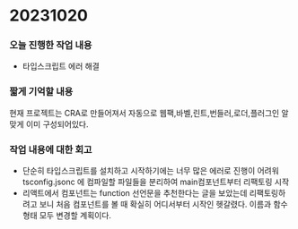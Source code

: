 # 20231020

### 오늘 진행한 작업 내용

- 타입스크립트 에러 해결

### 짧게 기억할 내용

현재 프로젝트는 CRA로 만들어져서 자동으로 웹팩,바벨,린트,번들러,로더,플러그인 알맞게 이미 구성되어있다.

### 작업 내용에 대한 회고

- 단순히 타입스크립트를 설치하고 시작하기에는 너무 많은 에러로 진행이 어려워 tsconfig.jsonc 에 컴파일할 파일들을 분리하여 main컴포넌트부터 리팩토링 시작
- 리액트에서 컴포넌트는 function 선언문을 추천한다는 글을 보았는데 리팩토링하려고 보니 처음 컴포넌트를 볼 때 확실히 어디서부터 시작인 헷갈렸다.
  이름과 함수 형태 모두 변경할 계획이다.
